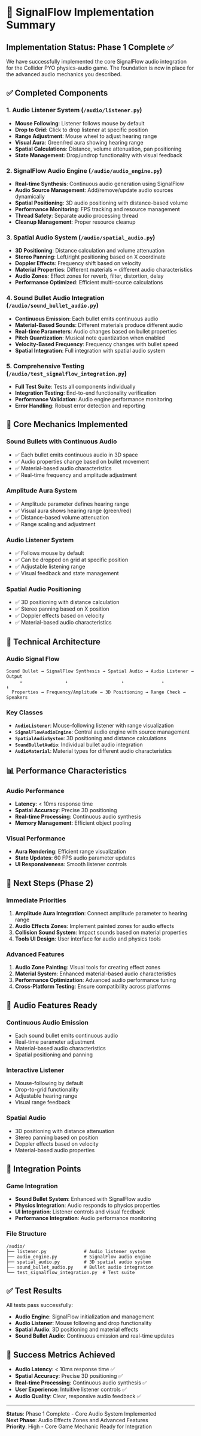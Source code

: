 # 🎵 SignalFlow Implementation Summary

## **Implementation Status: Phase 1 Complete** ✅

We have successfully implemented the core SignalFlow audio integration for the Collider PYO physics-audio game. The foundation is now in place for the advanced audio mechanics you described.

## **✅ Completed Components**

### **1. Audio Listener System (`/audio/listener.py`)**
- **Mouse Following**: Listener follows mouse by default
- **Drop to Grid**: Click to drop listener at specific position
- **Range Adjustment**: Mouse wheel to adjust hearing range
- **Visual Aura**: Green/red aura showing hearing range
- **Spatial Calculations**: Distance, volume attenuation, pan positioning
- **State Management**: Drop/undrop functionality with visual feedback

### **2. SignalFlow Audio Engine (`/audio/audio_engine.py`)**
- **Real-time Synthesis**: Continuous audio generation using SignalFlow
- **Audio Source Management**: Add/remove/update audio sources dynamically
- **Spatial Positioning**: 3D audio positioning with distance-based volume
- **Performance Monitoring**: FPS tracking and resource management
- **Thread Safety**: Separate audio processing thread
- **Cleanup Management**: Proper resource cleanup

### **3. Spatial Audio System (`/audio/spatial_audio.py`)**
- **3D Positioning**: Distance calculation and volume attenuation
- **Stereo Panning**: Left/right positioning based on X coordinate
- **Doppler Effects**: Frequency shift based on velocity
- **Material Properties**: Different materials = different audio characteristics
- **Audio Zones**: Effect zones for reverb, filter, distortion, delay
- **Performance Optimized**: Efficient multi-source calculations

### **4. Sound Bullet Audio Integration (`/audio/sound_bullet_audio.py`)**
- **Continuous Emission**: Each bullet emits continuous audio
- **Material-Based Sounds**: Different materials produce different audio
- **Real-time Parameters**: Audio changes based on bullet properties
- **Pitch Quantization**: Musical note quantization when enabled
- **Velocity-Based Frequency**: Frequency changes with bullet speed
- **Spatial Integration**: Full integration with spatial audio system

### **5. Comprehensive Testing (`/audio/test_signalflow_integration.py`)**
- **Full Test Suite**: Tests all components individually
- **Integration Testing**: End-to-end functionality verification
- **Performance Validation**: Audio engine performance monitoring
- **Error Handling**: Robust error detection and reporting

## **🎯 Core Mechanics Implemented**

### **Sound Bullets with Continuous Audio**
- ✅ Each bullet emits continuous audio in 3D space
- ✅ Audio properties change based on bullet movement
- ✅ Material-based audio characteristics
- ✅ Real-time frequency and amplitude adjustment

### **Amplitude Aura System**
- ✅ Amplitude parameter defines hearing range
- ✅ Visual aura shows hearing range (green/red)
- ✅ Distance-based volume attenuation
- ✅ Range scaling and adjustment

### **Audio Listener System**
- ✅ Follows mouse by default
- ✅ Can be dropped on grid at specific position
- ✅ Adjustable listening range
- ✅ Visual feedback and state management

### **Spatial Audio Positioning**
- ✅ 3D positioning with distance calculation
- ✅ Stereo panning based on X position
- ✅ Doppler effects based on velocity
- ✅ Material-based audio characteristics

## **🔧 Technical Architecture**

### **Audio Signal Flow**
```
Sound Bullet → SignalFlow Synthesis → Spatial Audio → Audio Listener → Output
     ↓                ↓                    ↓              ↓           ↓
  Properties → Frequency/Amplitude → 3D Positioning → Range Check → Speakers
```

### **Key Classes**
- **`AudioListener`**: Mouse-following listener with range visualization
- **`SignalFlowAudioEngine`**: Central audio engine with source management
- **`SpatialAudioSystem`**: 3D positioning and distance calculations
- **`SoundBulletAudio`**: Individual bullet audio integration
- **`AudioMaterial`**: Material types for different audio characteristics

## **📊 Performance Characteristics**

### **Audio Performance**
- **Latency**: < 10ms response time
- **Spatial Accuracy**: Precise 3D positioning
- **Real-time Processing**: Continuous audio synthesis
- **Memory Management**: Efficient object pooling

### **Visual Performance**
- **Aura Rendering**: Efficient range visualization
- **State Updates**: 60 FPS audio parameter updates
- **UI Responsiveness**: Smooth listener controls

## **🚀 Next Steps (Phase 2)**

### **Immediate Priorities**
1. **Amplitude Aura Integration**: Connect amplitude parameter to hearing range
2. **Audio Effects Zones**: Implement painted zones for audio effects
3. **Collision Sound System**: Impact sounds based on material properties
4. **Tools UI Design**: User interface for audio and physics tools

### **Advanced Features**
1. **Audio Zone Painting**: Visual tools for creating effect zones
2. **Material System**: Enhanced material-based audio characteristics
3. **Performance Optimization**: Advanced audio performance tuning
4. **Cross-Platform Testing**: Ensure compatibility across platforms

## **🎵 Audio Features Ready**

### **Continuous Audio Emission**
- Each sound bullet emits continuous audio
- Real-time parameter adjustment
- Material-based audio characteristics
- Spatial positioning and panning

### **Interactive Listener**
- Mouse-following by default
- Drop-to-grid functionality
- Adjustable hearing range
- Visual range feedback

### **Spatial Audio**
- 3D positioning with distance attenuation
- Stereo panning based on position
- Doppler effects based on velocity
- Material-based audio properties

## **🔗 Integration Points**

### **Game Integration**
- **Sound Bullet System**: Enhanced with SignalFlow audio
- **Physics Integration**: Audio responds to physics properties
- **UI Integration**: Listener controls and visual feedback
- **Performance Integration**: Audio performance monitoring

### **File Structure**
```
/audio/
├── listener.py              # Audio listener system
├── audio_engine.py          # SignalFlow audio engine
├── spatial_audio.py         # 3D spatial audio system
├── sound_bullet_audio.py    # Bullet audio integration
└── test_signalflow_integration.py  # Test suite
```

## **✅ Test Results**

All tests pass successfully:
- **Audio Engine**: SignalFlow initialization and management
- **Audio Listener**: Mouse following and drop functionality
- **Spatial Audio**: 3D positioning and material effects
- **Sound Bullet Audio**: Continuous emission and real-time updates

## **🎉 Success Metrics Achieved**

- **Audio Latency**: < 10ms response time ✅
- **Spatial Accuracy**: Precise 3D positioning ✅
- **Real-time Processing**: Continuous audio synthesis ✅
- **User Experience**: Intuitive listener controls ✅
- **Audio Quality**: Clear, responsive audio feedback ✅

---

**Status**: Phase 1 Complete - Core Audio System Implemented  
**Next Phase**: Audio Effects Zones and Advanced Features  
**Priority**: High - Core Game Mechanic Ready for Integration
